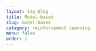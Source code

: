 ```yaml
---
layout: tag-blog
title: Model-based
slug: model-based
category: reinforcement learning
menu: false
order: 1
---
```

